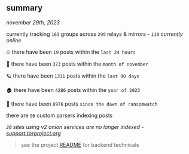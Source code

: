 
## summary
_november 29th, 2023_

currently tracking `163` groups across `299` relays & mirrors - _`110` currently online_

⏲ there have been `19` posts within the `last 24 hours`

🦈 there have been `373` posts within the `month of november`

🪐 there have been `1311` posts within the `last 90 days`

🏚 there have been `4286` posts within the `year of 2023`

🦕 there have been `8976` posts `since the dawn of ransomwatch`

there are `96` custom parsers indexing posts

_`20` sites using v2 onion services are no longer indexed - [support.torproject.org](https://support.torproject.org/onionservices/v2-deprecation/)_

> see the project [README](https://github.com/joshhighet/ransomwatch#ransomwatch--) for backend technicals
